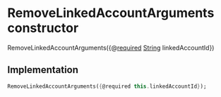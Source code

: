 


# RemoveLinkedAccountArguments constructor







RemoveLinkedAccountArguments({@[required](https://pub.dev/documentation/meta/1.3.0/meta/required-constant.html) [String](https://api.dart.dev/stable/2.12.3/dart-core/String-class.html) linkedAccountId})





## Implementation

```dart
RemoveLinkedAccountArguments({@required this.linkedAccountId});
```







